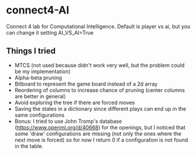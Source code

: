 # connect4-AI
Connect 4 lab for Computational Intelligence.
Default is player vs ai, but you can change it setting AI_VS_AI=True

## Things I tried

- MTCS (not used because didn't work very well, but the problem could be my implementation)
- Alpha-beta pruning
- Bitboard to represent the game board instead of a 2d array
- Reordering of columns to increase chance of pruning (center columns are better in general)
- Avoid exploring the tree if there are forced moves
- Saving the states in a dictionary since different plays can end up in the same configurations
- Bonus: I tried to use John Tromp's database (https://www.openml.org/d/40668) for the openings, but I noticed that some 'draw' configurations are missing (not only the ones where the next move is forced) so for now I return 0 if a configuration is not found in the table.
